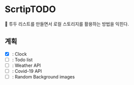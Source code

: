 # ScrtipTODO
💬 투두 리스트를 만들면서 로컬 스토리지를 활용하는 방법을 익힌다.

## 계획
- [x] : Clock
- [ ] : Todo list
- [ ] : Weather API
- [ ] : Covid-19 API
- [ ] : Random Background images
